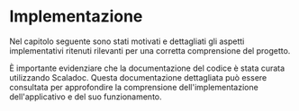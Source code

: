 # Implementazione
Nel capitolo seguente sono stati motivati e dettagliati gli aspetti implementativi ritenuti rilevanti per una corretta comprensione del progetto.

È importante evidenziare che la documentazione del codice è stata curata utilizzando Scaladoc. Questa documentazione dettagliata può essere consultata per approfondire
la comprensione dell'implementazione dell'applicativo e del suo funzionamento.
